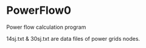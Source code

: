 # PowerFlow0
Power flow calculation program

14sj.txt & 30sj.txt are data files of power grids nodes.
